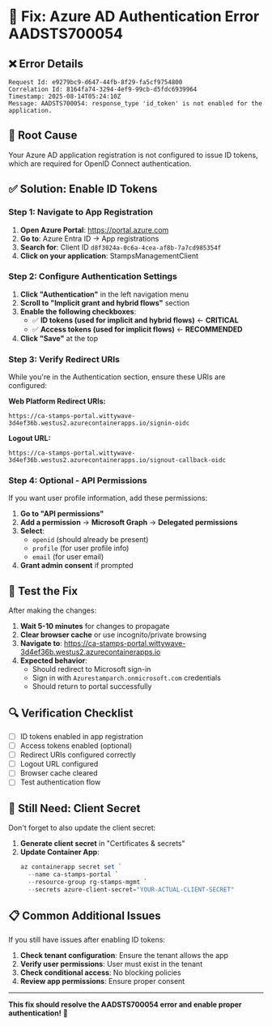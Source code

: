 # 🔧 Fix: Azure AD Authentication Error AADSTS700054

## ❌ **Error Details**
```
Request Id: e9279bc9-d647-44fb-8f29-fa5cf9754800
Correlation Id: 8164fa74-3294-4ef9-99cb-d5fdc6939964
Timestamp: 2025-08-14T05:24:10Z
Message: AADSTS700054: response_type 'id_token' is not enabled for the application.
```

## 🎯 **Root Cause**
Your Azure AD application registration is not configured to issue ID tokens, which are required for OpenID Connect authentication.

## ✅ **Solution: Enable ID Tokens**

### **Step 1: Navigate to App Registration**
1. **Open Azure Portal**: https://portal.azure.com
2. **Go to**: Azure Entra ID → App registrations
3. **Search for**: Client ID `d8f3024a-0c6a-4cea-af8b-7a7cd985354f`
4. **Click on your application**: StampsManagementClient

### **Step 2: Configure Authentication Settings**
1. **Click "Authentication"** in the left navigation menu
2. **Scroll to "Implicit grant and hybrid flows"** section
3. **Enable the following checkboxes**:
   - ✅ **ID tokens (used for implicit and hybrid flows)** ← **CRITICAL**
   - ✅ **Access tokens (used for implicit flows)** ← **RECOMMENDED**
4. **Click "Save"** at the top

### **Step 3: Verify Redirect URIs**
While you're in the Authentication section, ensure these URIs are configured:

**Web Platform Redirect URIs:**
```
https://ca-stamps-portal.wittywave-3d4ef36b.westus2.azurecontainerapps.io/signin-oidc
```

**Logout URL:**
```
https://ca-stamps-portal.wittywave-3d4ef36b.westus2.azurecontainerapps.io/signout-callback-oidc
```

### **Step 4: Optional - API Permissions**
If you want user profile information, add these permissions:
1. **Go to "API permissions"**
2. **Add a permission** → **Microsoft Graph** → **Delegated permissions**
3. **Select**:
   - `openid` (should already be present)
   - `profile` (for user profile info)
   - `email` (for user email)
4. **Grant admin consent** if prompted

## 🧪 **Test the Fix**

After making the changes:

1. **Wait 5-10 minutes** for changes to propagate
2. **Clear browser cache** or use incognito/private browsing
3. **Navigate to**: https://ca-stamps-portal.wittywave-3d4ef36b.westus2.azurecontainerapps.io
4. **Expected behavior**: 
   - Should redirect to Microsoft sign-in
   - Sign in with `Azurestamparch.onmicrosoft.com` credentials
   - Should return to portal successfully

## 🔍 **Verification Checklist**

- [ ] ID tokens enabled in app registration
- [ ] Access tokens enabled (optional)
- [ ] Redirect URIs configured correctly
- [ ] Logout URL configured
- [ ] Browser cache cleared
- [ ] Test authentication flow

## 🚨 **Still Need: Client Secret**

Don't forget to also update the client secret:
1. **Generate client secret** in "Certificates & secrets"
2. **Update Container App**:
   ```powershell
   az containerapp secret set `
     --name ca-stamps-portal `
     --resource-group rg-stamps-mgmt `
     --secrets azure-client-secret="YOUR-ACTUAL-CLIENT-SECRET"
   ```

## 📋 **Common Additional Issues**

If you still have issues after enabling ID tokens:

1. **Check tenant configuration**: Ensure the tenant allows the app
2. **Verify user permissions**: User must exist in the tenant
3. **Check conditional access**: No blocking policies
4. **Review app permissions**: Ensure proper consent

---

**This fix should resolve the AADSTS700054 error and enable proper authentication!** 🎉

